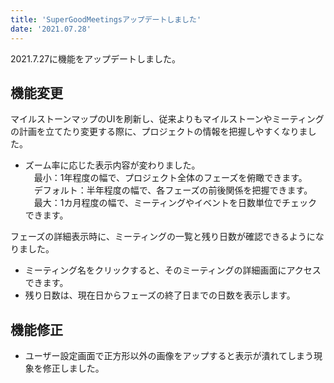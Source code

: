 ```yaml
---
title: 'SuperGoodMeetingsアップデートしました'
date: '2021.07.28'
---
```


2021.7.27に機能をアップデートしました。

## 機能変更
マイルストーンマップのUIを刷新し、従来よりもマイルストーンやミーティングの計画を立てたり変更する際に、プロジェクトの情報を把握しやすくなりました。
- ズーム率に応じた表示内容が変わりました。  
  　最小：1年程度の幅で、プロジェクト全体のフェーズを俯瞰できます。  
  　デフォルト：半年程度の幅で、各フェーズの前後関係を把握できます。  
  　最大：1カ月程度の幅で、ミーティングやイベントを日数単位でチェックできます。  

フェーズの詳細表示時に、ミーティングの一覧と残り日数が確認できるようになりました。
- ミーティング名をクリックすると、そのミーティングの詳細画面にアクセスできます。
- 残り日数は、現在日からフェーズの終了日までの日数を表示します。

## 機能修正
- ユーザー設定画面で正方形以外の画像をアップすると表示が潰れてしまう現象を修正しました。
